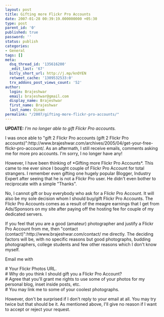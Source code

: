 ```yaml
---
layout: post
title: Gifting more Flickr Pro Accounts
date: 2007-01-28 00:39:19.000000000 +05:30
type: post
parent_id: '0'
published: true
password: ''
status: publish
categories:
- General
tags: []
meta:
  dsq_thread_id: '135616200'
  _edit_last: '67'
  bitly_short_url: http://j.mp/knOYEN
  retweet_cache: '1309532533:0'
  trx_addons_post_views_count: '52'
author:
  login: Brajeshwar
  email: brajeshwar@gmail.com
  display_name: Brajeshwar
  first_name: Brajeshwar
  last_name: Oinam
permalink: "/2007/gifting-more-flickr-pro-accounts/"
---
```

<p><strong>UPDATE:</strong> <em>I'm no longer able to gift Flickr Pro accounts.</em></p>
<p>I was once able to "gift 2 Flickr Pro accounts (gift 2 Flickr Pro accounts)":http://www.brajeshwar.com/archives/2005/04/get-your-free-flickr-pro-account/. As an aftermath, I still receive emails, comments asking me for more pro accounts. I'm sorry, I no longer have any!</p>
<p>However, I have been thinking of *Gifting more Flickr Pro Accounts*. This came to me ever since I bought couple of Flickr Pro Account for total strangers. I remember even gifting one hugely popular Blogger, Industry Expert after seeing that he is not a Flickr Pro user. He didn't even bother to reciprocate with a simple "Thanks".</p>
<p>No, I cannot gift or buy everybody who ask for a Flickr Pro Account. It will also be my sole decision whom I should buy/gift Flickr Pro Accounts. The Flickr Pro Accounts comes as a result of the meagre earnings that I get from Ads/Sponsors on my site after paying off the hosting fee for couple of my dedicated servers.</p>
<p>If you feel that you are a good (amateur) photographer and justify a Flickr Pro Account from me, then "contact (contact)":http://www.brajeshwar.com/contact/ me directly. The deciding factors will be, with no specific reasons but good photographs, budding photographers, college students and few other reasons which I don't know myself.</p>
<p>Email me with</p>
<p># Your Flickr Photos URL.<br />
# Why do you think I should gift you a Flickr Pro Account?<br />
# Agree that you'll grant me rights to use some of your photos for my personal blog, inset inside posts, etc.<br />
# You may link me to some of your coolest photographs.</p>
<p>However, don't be surprised if I don't reply to your email at all. You may try twice but that should be it. As mentioned above, I'll give no reason if I want to accept or reject your request.</p>
